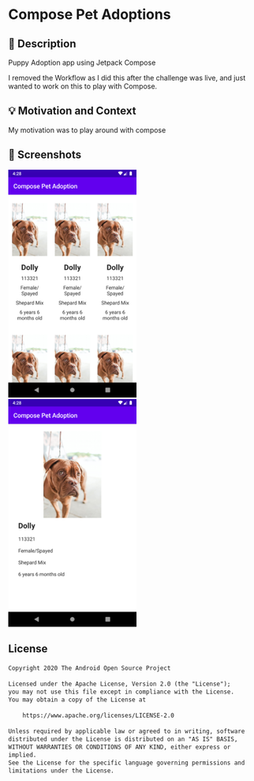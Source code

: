 # Compose Pet Adoptions
[comment]: <> (![Workflow result]&#40;https://github.com/dkeyes/android-dev-challenge-compose1/workflows/Check/badge.svg&#41;)

## :scroll: Description
Puppy Adoption app using Jetpack Compose

I removed the Workflow as I did this after the challenge was live, and just wanted to work on this to play with Compose.

## :bulb: Motivation and Context
My motivation was to play around with compose

## :camera_flash: Screenshots
<!-- You can add more screenshots here if you like -->
<img src="/results/screenshot_1.png" width="260">&emsp;<img src="/results/screenshot_2.png" width="260">

## License
```
Copyright 2020 The Android Open Source Project

Licensed under the Apache License, Version 2.0 (the "License");
you may not use this file except in compliance with the License.
You may obtain a copy of the License at

    https://www.apache.org/licenses/LICENSE-2.0

Unless required by applicable law or agreed to in writing, software
distributed under the License is distributed on an "AS IS" BASIS,
WITHOUT WARRANTIES OR CONDITIONS OF ANY KIND, either express or implied.
See the License for the specific language governing permissions and
limitations under the License.
```